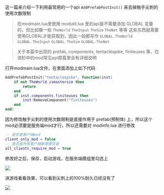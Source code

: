 这一篇来介绍一下利用最常用的一个api `AddPrefabPostInit()` 来去掉触手尖刺的使用次数限制

> 在modmain.lua里使用 modutil.lua 里的api是不需要添加 GLOBAL 变量的，但比如像一些 `TheWorld` `TheInput` `TheSim` `TheNet` 等等 这些东西就需要使用GLOBAL才能获取到，因此一般都写作 `GLOBAL.TheWorld` `GLOBAL.TheInput` `GLOBAL.TheSim` `GLOBAL.TheNet`

> 关于本篇中出现的 prefab, components, tentaclespike, finiteuses 等，在进阶中的mod常见api那篇里会有详细说明

打开modmain.lua文件，在里面添加上如下代码

```lua
AddPrefabPostInit("tentaclespike", function(inst)
    if not TheWorld.ismastersim then
        return
    end
    if inst.components.finiteuses then
        inst:RemoveComponent("finiteuses")
    end
end)
```

因为修改触手尖刺的使用次数限制是直接作用于 prefab(预制体) 上，所以这个mod必须要是服务端mod才行，所以还需要对 modinfo.lua 进行修改

```lua
-- 是否是客户端mod
client_only_mod = false
-- 是否是所有客户端都需要安装
all_clients_require_mod = true
```

修改好之后，保存，启动游戏，在服务端模组里勾选上

![](images/20210722193000.png)

进游戏看看效果，可以看到尖刺上的100%耐久已经没有了

![](images/20210722193225.png)
